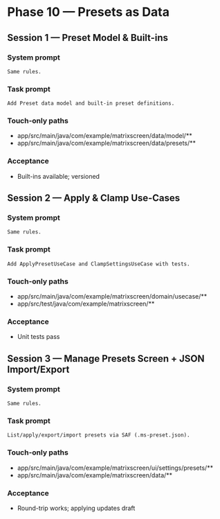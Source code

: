 # Phase 10 — Presets as Data

## Session 1 — Preset Model & Built-ins

### System prompt

```
Same rules.
```

### Task prompt

```
Add Preset data model and built-in preset definitions.
```

### Touch-only paths

- app/src/main/java/com/example/matrixscreen/data/model/**
- app/src/main/java/com/example/matrixscreen/data/presets/**

### Acceptance

- Built-ins available; versioned

## Session 2 — Apply & Clamp Use-Cases

### System prompt

```
Same rules.
```

### Task prompt

```
Add ApplyPresetUseCase and ClampSettingsUseCase with tests.
```

### Touch-only paths

- app/src/main/java/com/example/matrixscreen/domain/usecase/**
- app/src/test/java/com/example/matrixscreen/**

### Acceptance

- Unit tests pass

## Session 3 — Manage Presets Screen + JSON Import/Export

### System prompt

```
Same rules.
```

### Task prompt

```
List/apply/export/import presets via SAF (.ms-preset.json).
```

### Touch-only paths

- app/src/main/java/com/example/matrixscreen/ui/settings/presets/**
- app/src/main/java/com/example/matrixscreen/data/**

### Acceptance

- Round-trip works; applying updates draft
